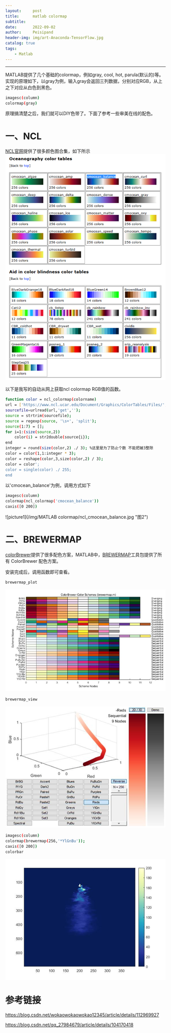 ```yaml
---
layout:     post
title:      matlab colormap
subtitle:   
date:       2022-09-02
author:     Peisipand
header-img: img/art-Anaconda-TensorFlow.jpg
catalog: true
tags:
    - Matlab
---
```



---

MATLAB提供了几个基础的colormap，例如gray, cool, hot, parula(默认的)等。
实现的原理如下，以gray为例，输入gray会返回三列数据，分别对应RGB，从上之下对应从白色到黑色。

```bash
imagesc(column)
colormap(gray)
```
原理搞清楚之后，我们就可以DIY色带了。下面了参考一些审美在线的配色。

# 一、NCL

[NCL官网](https://www.ncl.ucar.edu/Document/Graphics/color_table_gallery.shtml)提供了很多颜色图合集，如下所示
![picture1](/img/Matlab_colormap/ncl.png "图1")

以下是我写的自动从网上获取ncl colormap RGB值的函数。

```bash
function color = ncl_colormap(colorname)
url = ['https://www.ncl.ucar.edu/Document/Graphics/ColorTables/Files/',colorname,'.rgb'];
sourcefile=urlread(url,'get','');
source = strtrim(sourcefile);
source = regexp(source, '\s+', 'split');
source(1:7) = [];
for i=1:(size(source,2))
    color(i) = str2double(source{i});    
end
integer = round(size(color,2) ./ 3); %这里是为了防止个数 不能把被3整除
color = color(1,1:integer * 3);
color = reshape(color,3,size(color,2) / 3);
color = color';
color = single(color) ./ 255;
end
```

以'cmocean_balance'为例，调用方式如下

```bash
imagesc(column)
colormap(ncl_colormap('cmocean_balance'))
caxis([0 200])
```

![picture1](/img/MATLAB colormap/ncl_cmocean_balance.jpg "图2")

# 二、BREWERMAP

[colorBrewer](https://colorbrewer2.org/#type=sequential&scheme=BuGn&n=3)提供了很多配色方案，MATLAB中，[BREWERMAP](https://www.mathworks.com/matlabcentral/fileexchange/45208-colorbrewer-attractive-and-distinctive-colormaps)工具包提供了所有 ColorBrewer 配色方案。

安装完成后，调用函数即可查看。

```bash
brewermap_plot
```
![picture1](/img/Matlab_colormap/brewermap_plot.jpg "图3")

```bash
brewermap_view
```
![picture1](/img/Matlab_colormap/brewermap_view.jpg "图4")

```bash
imagesc(column)
colormap(brewermap(256,'*YlGnBu'));
caxis([0 200])
colorbar
```
![picture1](/img/Matlab_colormap/brewermap_YlGnBu.jpg "图5")




# 参考链接

https://blog.csdn.net/wokaowokaowokao12345/article/details/112969927

https://blog.csdn.net/qq_27984679/article/details/104170418